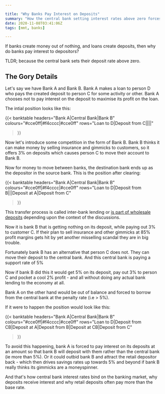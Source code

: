 ```yaml
---

title: "Why Banks Pay Interest on Deposits"
summary: "How the central bank setting interest rates above zero forces banks to pay interest on deposits"
date: 2020-11-08T03:41:06Z
tags: [mmt, banks]

---
```


If banks create money out of nothing, and loans create deposits, then why do banks pay interest to depositors?

TLDR; because the central bank sets their deposit rate above zero.

## The Gory Details

Let's say we have Bank A and Bank B. Bank A makes a loan to person D
who pays the created deposit to person C for some activity or other. Bank A
chooses not to pay interest on the deposit to maximise its profit on the loan.

The intial position looks like this:

{{< banktable
  headers="Bank A|Central Bank|Bank B"
  colours="#cce0ff|#f4cccc|#cce0ff"
  rows="Loan to D|Deposit from C||||"
>}}

Now let's introduce some competition in the form of Bank B. Bank B thinks
it can make money by selling insurance and gimmicks to customers, so it
offers 3% on deposits which causes person C to move their account to Bank B.

Now for money to move between banks, the destination bank ends up 
as the depositor in the source bank. This is the position after clearing:

{{< banktable
  headers="Bank A|Central Bank|Bank B"
  colours="#cce0ff|#f4cccc|#cce0ff"
  rows="Loan to D|Deposit from B|||Deposit at A|Deposit from C"
>}}

This transfer process is called inter-bank lending or [is part of
wholesale deposits][1] depending upon the context of the discussions.

Now it is bank B that is getting nothing on its deposit, while paying
out 3% to customer C. If their plan to sell insurance and other gimmicks
at 85% profit margins gets hit by yet another misselling scandal they
are in big trouble.

Fortunately bank B has an alternative that person C does not. They can
move their deposit to the central bank. And this central bank is paying
a support rate of 5%

Now if bank B did this it would get 5% on its deposit, pay out 3% to person C
and pocket a cool 2% profit - and all without doing any actual bank lending
to the economy at all.

Bank A on the other hand would be out of balance and forced to borrow
from the central bank at the penalty rate (i.e > 5%). 

If it were to happen the position would look like this:

{{< banktable
  headers="Bank A|Central Bank|Bank B"
  colours="#cce0ff|#f4cccc|#cce0ff"
  rows="Loan to D|Deposit from CB|Deposit at A|Deposit from B|Deposit at CB|Deposit from C"
>}}

To avoid this happening, bank A is forced to pay interest on its deposits
at an amount so that bank B will deposit with them rather than the central bank (ie
more than 5%). Or it could outbid bank B and attract the retail depositor
back - which then drives savings rates up towards 5% and beyond if bank
B really thinks its gimmicks are a moneyspinner.

And that's how central bank interest rates
bind on the banking market, why deposits receive interest and why retail
deposits often pay more than the base rate.

[1]: https://www.bankofengland.co.uk/-/media/boe/files/quarterly-bulletin/2014/bank-funding-costs-what-are-they-what-determines-them-and-why-do-they-matter.pdf
